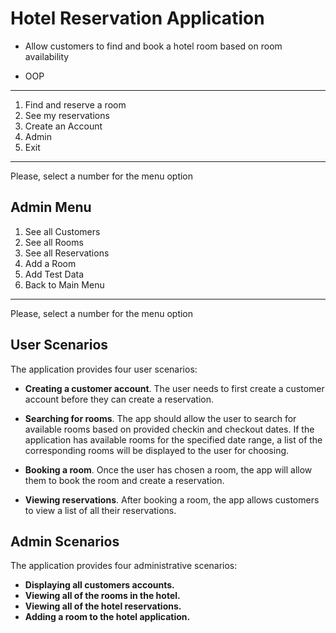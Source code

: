# Hotel Reservation Application

- Allow customers to find and book a hotel room based on room availability

* OOP

-------------------------------
1. Find and reserve a room
2. See my reservations
3. Create an Account
4. Admin
5. Exit
--------------------------------
Please, select a number for the menu option


Admin Menu
-----------------------
1. See all Customers
2. See all Rooms
3. See all Reservations
4. Add a Room
5. Add Test Data
6. Back to Main Menu
-------------------------
Please, select a number for the menu option


## User Scenarios

The application provides four user scenarios:

* **Creating a customer account**. The user needs to first create a customer account before they can create a reservation.

* **Searching for rooms**. The app should allow the user to search for available rooms based on provided checkin and checkout dates. If the application has available rooms for the specified date range, a list of the corresponding rooms will be displayed to the user for choosing.

* **Booking a room**. Once the user has chosen a room, the app will allow them to book the room and create a reservation.

* **Viewing reservations**. After booking a room, the app allows customers to view a list of all their reservations.

## Admin Scenarios

The application provides four administrative scenarios:

* **Displaying all customers accounts.**
* **Viewing all of the rooms in the hotel.**
* **Viewing all of the hotel reservations.**
* **Adding a room to the hotel application.**
